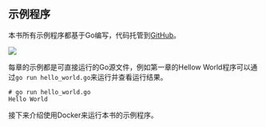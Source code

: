 
## 示例程序

本书所有示例程序都基于Go编写，代码托管到[GitHub](https://github.com/tobegit3hub/understand_linux_process_examples)。

![](https://github.com/wenquan0hf/understand_linux_process/tree/master/foreword/image/go.png)

每章的示例都是可直接运行的Go源文件，例如第一章的Hellow World程序可以通过`go run hello_world.go`来运行并查看运行结果。

```
# go run hello_world.go
Hello World
```

接下来介绍使用Docker来运行本书的示例程序。
